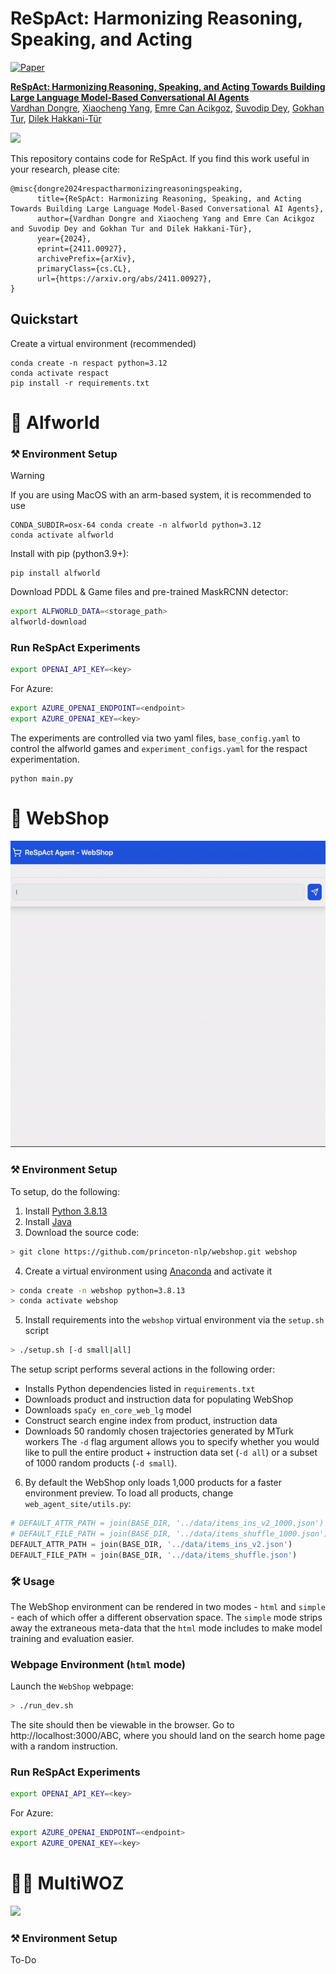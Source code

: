 # ReSpAct: Harmonizing Reasoning, Speaking, and Acting
[![Paper](https://img.shields.io/badge/arXiv-Paper-red.svg)](https://arxiv.org/abs/2411.00927)

**[ReSpAct: Harmonizing Reasoning, Speaking, and Acting Towards Building Large Language Model-Based Conversational AI Agents](https://vardhandongre.github.io/respact-llm/)**  
[Vardhan Dongre](https://vardhandongre.github.io/), [Xiaocheng Yang](https://www.linkedin.com/in/xiaocheng-yang-1a68aa20b?miniProfileUrn=urn%3Ali%3Afs_miniProfile%3AACoAADVY_o4B3amA3qxReMk8okt2Vk9XjaRcS0g&lipi=urn%3Ali%3Apage%3Ad_flagship3_search_srp_all%3B%2FelJ2zYqRVuwEdBXgxKDEw%3D%3D), [Emre Can Acikgoz](https://emrecanacikgoz.github.io/), [Suvodip Dey](https://scholar.google.com/citations?user=cCFhUMwAAAAJ&hl=en), [Gokhan Tur](https://siebelschool.illinois.edu/about/people/faculty/gokhan), [Dilek Hakkani-Tür](https://siebelschool.illinois.edu/about/people/faculty/dilek)

<p float="left">
  <img src="assets/diagram.gif">
</p>

This repository contains code for ReSpAct. If you find this work useful in your research, please cite:

```
@misc{dongre2024respactharmonizingreasoningspeaking,
      title={ReSpAct: Harmonizing Reasoning, Speaking, and Acting Towards Building Large Language Model-Based Conversational AI Agents}, 
      author={Vardhan Dongre and Xiaocheng Yang and Emre Can Acikgoz and Suvodip Dey and Gokhan Tur and Dilek Hakkani-Tür},
      year={2024},
      eprint={2411.00927},
      archivePrefix={arXiv},
      primaryClass={cs.CL},
      url={https://arxiv.org/abs/2411.00927}, 
}
```

## Quickstart

Create a virtual environment (recommended)

    conda create -n respact python=3.12
    conda activate respact
    pip install -r requirements.txt


# 🤖 Alfworld

### :hammer_and_pick: Environment Setup
> [!WARNING]  
> If you are using MacOS with an arm-based system, it is recommended to use
> 
    CONDA_SUBDIR=osx-64 conda create -n alfworld python=3.12
    conda activate alfworld

Install with pip (python3.9+):

    pip install alfworld

Download PDDL & Game files and pre-trained MaskRCNN detector:
```bash
export ALFWORLD_DATA=<storage_path>
alfworld-download
```
### Run ReSpAct Experiments
```bash
export OPENAI_API_KEY=<key>
```
For Azure:
```bash
export AZURE_OPENAI_ENDPOINT=<endpoint>
export AZURE_OPENAI_KEY=<key>
```
The experiments are controlled via two yaml files, `base_config.yaml` to control the alfworld games and `experiment_configs.yaml` for the respact experimentation. 

    python main.py
    
# 🛒 WebShop
![](https://github.com/vardhandongre/Respact/blob/main/videos/respact-demo-webshop.gif)

### :hammer_and_pick: Environment Setup
To setup, do the following:
1. Install [Python 3.8.13](https://www.python.org/downloads/release/python-3813/)
2. Install [Java](https://www.java.com/en/download/)
3. Download the source code:
```sh
> git clone https://github.com/princeton-nlp/webshop.git webshop
```
4. Create a virtual environment using [Anaconda](https://anaconda.org/anaconda/python) and activate it
```sh
> conda create -n webshop python=3.8.13
> conda activate webshop
```
5. Install requirements into the `webshop` virtual environment via the `setup.sh` script
```sh
> ./setup.sh [-d small|all]
```
The setup script performs several actions in the following order:
* Installs Python dependencies listed in `requirements.txt`
* Downloads product and instruction data for populating WebShop
* Downloads `spaCy en_core_web_lg` model
* Construct search engine index from product, instruction data
* Downloads 50 randomly chosen trajectories generated by MTurk workers
The `-d` flag argument allows you to specify whether you would like to pull the entire product + instruction data set (`-d all`) or a subset of 1000 random products (`-d small`).

6. By default the WebShop only loads 1,000 products for a faster environment preview. To load all products, change `web_agent_site/utils.py`:
```python
# DEFAULT_ATTR_PATH = join(BASE_DIR, '../data/items_ins_v2_1000.json')
# DEFAULT_FILE_PATH = join(BASE_DIR, '../data/items_shuffle_1000.json')
DEFAULT_ATTR_PATH = join(BASE_DIR, '../data/items_ins_v2.json')
DEFAULT_FILE_PATH = join(BASE_DIR, '../data/items_shuffle.json')
```

### 🛠️ Usage
The WebShop environment can be rendered in two modes - `html` and `simple` - each of which offer a different observation space. The `simple` mode strips away the extraneous meta-data that the `html` mode includes to make model training and evaluation easier.
### Webpage Environment (`html` mode)
Launch the `WebShop` webpage:
```sh
> ./run_dev.sh
```
The site should then be viewable in the browser. Go to http://localhost:3000/ABC, where you should land on the search home page with a random instruction.

### Run ReSpAct Experiments
```bash
export OPENAI_API_KEY=<key>
```
For Azure:
```bash
export AZURE_OPENAI_ENDPOINT=<endpoint>
export AZURE_OPENAI_KEY=<key>
```

# 🧙‍♂️ MultiWOZ
![](https://github.com/vardhandongre/Respact/blob/main/videos/respact-demo-woz-2-ezgif.com-video-to-gif-converter.gif)

### :hammer_and_pick: Environment Setup
To-Do
